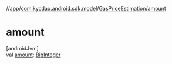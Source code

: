 //[app](../../../index.md)/[com.kycdao.android.sdk.model](../index.md)/[GasPriceEstimation](index.md)/[amount](amount.md)

# amount

[androidJvm]\
val [amount](amount.md): [BigInteger](https://developer.android.com/reference/kotlin/java/math/BigInteger.html)
